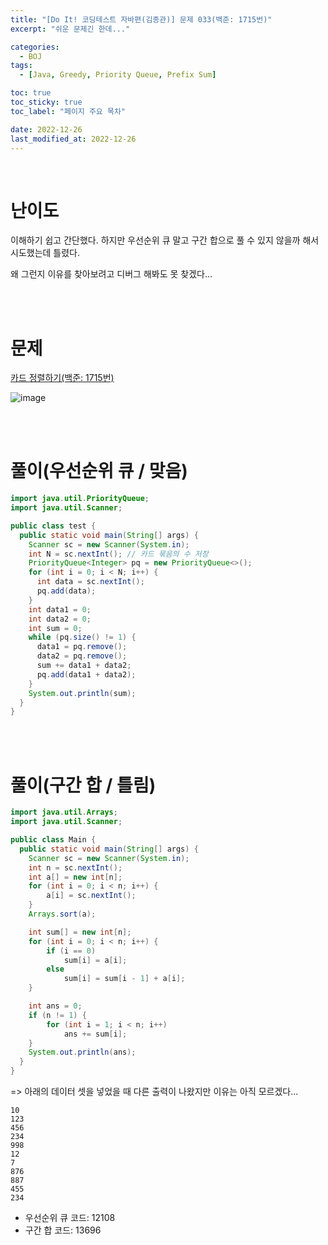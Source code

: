 ```yaml
---
title: "[Do It! 코딩테스트 자바편(김종관)] 문제 033(백준: 1715번)"
excerpt: "쉬운 문제긴 한데..."

categories:
  - BOJ
tags:
  - [Java, Greedy, Priority Queue, Prefix Sum]

toc: true
toc_sticky: true
toc_label: "페이지 주요 목차"

date: 2022-12-26
last_modified_at: 2022-12-26
---
```


<br>

# 난이도

이해하기 쉽고 간단했다. 하지만 우선순위 큐 말고 구간 합으로 풀 수 있지 않을까 해서 시도했는데 틀렸다.

왜 그런지 이유를 찾아보려고 디버그 해봐도 못 찾겠다...

<br><br>

# 문제

[카드 정렬하기(백준: 1715번)](https://www.acmicpc.net/problem/1715)

![image](https://user-images.githubusercontent.com/112764753/209507768-fa8b0ef6-e196-4de7-84a5-1015de71bcd4.png)

<br><br>

# 풀이(우선순위 큐 / 맞음)

```java
import java.util.PriorityQueue;
import java.util.Scanner;

public class test {
  public static void main(String[] args) {
    Scanner sc = new Scanner(System.in);
    int N = sc.nextInt(); // 카드 묶음의 수 저장
    PriorityQueue<Integer> pq = new PriorityQueue<>();
    for (int i = 0; i < N; i++) {
      int data = sc.nextInt();
      pq.add(data);
    }
    int data1 = 0;
    int data2 = 0;
    int sum = 0;
    while (pq.size() != 1) {
      data1 = pq.remove();
      data2 = pq.remove();
      sum += data1 + data2;
      pq.add(data1 + data2);
    }
    System.out.println(sum);
  }
}
```

<br><br>

# 풀이(구간 합 / 틀림)

```java
import java.util.Arrays;
import java.util.Scanner;

public class Main {
  public static void main(String[] args) {
    Scanner sc = new Scanner(System.in);
    int n = sc.nextInt();
    int a[] = new int[n];
    for (int i = 0; i < n; i++) {
        a[i] = sc.nextInt();
    }
    Arrays.sort(a);

    int sum[] = new int[n];
    for (int i = 0; i < n; i++) {
        if (i == 0)
            sum[i] = a[i];
        else
            sum[i] = sum[i - 1] + a[i];
    }

    int ans = 0;
    if (n != 1) {
        for (int i = 1; i < n; i++)
            ans += sum[i];
    }
    System.out.println(ans);
  }
}
```

=> 아래의 데이터 셋을 넣었을 때 다른 출력이 나왔지만 이유는 아직 모르겠다...

```
10
123
456
234
998
12
7
876
887
455
234
```

- 우선순위 큐 코드: 12108
- 구간 합 코드: 13696
